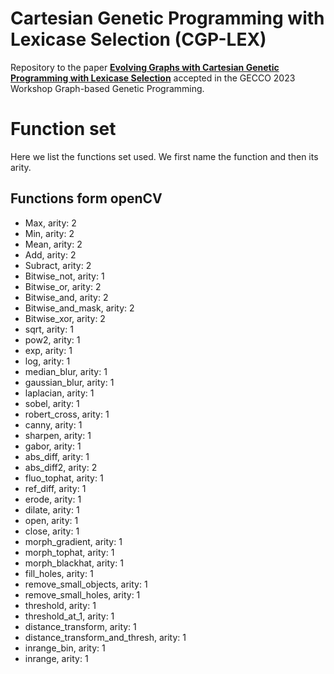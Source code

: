 # Cartesian Genetic Programming with Lexicase Selection (CGP-LEX)

Repository to the paper [**Evolving Graphs with Cartesian Genetic Programming with Lexicase Selection**](paper/2023_GECCO_CGP_LEX.pdf) accepted in the GECCO 2023 Workshop Graph-based Genetic Programming.

# Function set

Here we list the functions set used. We first name the function and then its arity.

## Functions form openCV
- Max, arity: 2 
- Min, arity: 2
- Mean, arity: 2
- Add, arity: 2
- Subract, arity: 2
- Bitwise_not, arity: 1
- Bitwise_or, arity: 2 
- Bitwise_and, arity: 2
- Bitwise_and_mask, arity: 2
- Bitwise_xor, arity: 2
- sqrt, arity: 1
- pow2, arity: 1
- exp, arity: 1
- log, arity: 1
- median_blur, arity: 1
- gaussian_blur, arity: 1
- laplacian, arity: 1
- sobel, arity: 1
- robert_cross, arity: 1
- canny, arity: 1
- sharpen, arity: 1
- gabor, arity: 1
- abs_diff, arity: 1 
- abs_diff2, arity: 2
- fluo_tophat, arity: 1
- ref_diff, arity: 1
- erode, arity: 1
- dilate, arity: 1
- open, arity: 1
- close, arity: 1
- morph_gradient, arity: 1
- morph_tophat, arity: 1
- morph_blackhat, arity: 1
- fill_holes, arity: 1
- remove_small_objects, arity: 1
- remove_small_holes, arity: 1
- threshold, arity: 1
- threshold_at_1, arity: 1
- distance_transform, arity: 1
- distance_transform_and_thresh, arity: 1
- inrange_bin, arity: 1
- inrange, arity: 1
